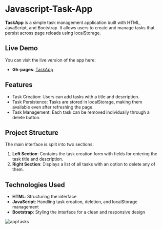 # Javascript-Task-App
**TaskApp** is a simple task management application built with HTML, JavaScript, and Bootstrap. It allows users to create and manage tasks that persist across page reloads using localStorage.

## Live Demo
You can visit the live version of the app here:
-   **Gh-pages**: [TaskApp](https://cachaucanes.github.io/Javascript-Task-App/)

## Features
- Task Creation: Users can add tasks with a title and description.
- Task Persistence: Tasks are stored in localStorage, making them available even after refreshing the page.
- Task Management: Each task can be removed individually through a delete button.

## Project Structure
The main interface is split into two sections:

1.  **Left Section**: Contains the task creation form with fields for entering the task title and description.
2.  **Right Section**: Displays a list of all tasks with an option to delete any of them.

## Technologies Used
- **HTML**: Structuring the interface
- **JavaScript**: Handling task creation, deletion, and localStorage management
- **Bootstrap**: Styling the interface for a clean and responsive design

![appTasks](https://user-images.githubusercontent.com/29615549/62913856-67a03a80-bd53-11e9-8711-4f7a492fd08a.jpg)
